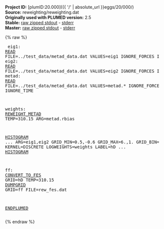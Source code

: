 **Project ID:** [plumID:20.000]({{ '/' | absolute_url }}eggs/20/000/)  
**Source:** reweighting/reweighting.dat  
**Originally used with PLUMED version:** 2.5  
**Stable:** [raw zipped stdout](reweighting.dat.plumed.stdout.txt.zip) - [stderr](reweighting.dat.plumed.stderr)  
**Master:** [raw zipped stdout](reweighting.dat.plumed_master.stdout.txt.zip) - [stderr](reweighting.dat.plumed_master.stderr)  

{% raw %}<pre>
eig1: <a href="https://plumed.github.io/doc-master/user-doc/html/_r_e_a_d.html">READ</a> FILE=../test_data/metad_data.dat VALUES=eig1 IGNORE_FORCES IGNORE_TIME
eig2: <a href="https://plumed.github.io/doc-master/user-doc/html/_r_e_a_d.html">READ</a> FILE=../test_data/metad_data.dat VALUES=eig2 IGNORE_FORCES IGNORE_TIME
metad: <a href="https://plumed.github.io/doc-master/user-doc/html/_r_e_a_d.html">READ</a> FILE=../test_data/metad_data.dat VALUES=metad.* IGNORE_FORCES IGNORE_TIME

weights: <a href="https://plumed.github.io/doc-master/user-doc/html/_r_e_w_e_i_g_h_t__m_e_t_a_d.html">REWEIGHT_METAD</a> TEMP=310.15 ARG=metad.rbias

<a href="https://plumed.github.io/doc-master/user-doc/html/_h_i_s_t_o_g_r_a_m.html">HISTOGRAM</a> ...
  ARG=eig1,eig2
  GRID_MIN=0.5,-0.6
  GRID_MAX=6.,1.
  GRID_BIN=200,200
  KERNEL=DISCRETE
  LOGWEIGHTS=weights
  LABEL=hD
... <a href="https://plumed.github.io/doc-master/user-doc/html/_h_i_s_t_o_g_r_a_m.html">HISTOGRAM</a>

ff: <a href="https://plumed.github.io/doc-master/user-doc/html/_c_o_n_v_e_r_t__t_o__f_e_s.html">CONVERT_TO_FES</a> GRID=hD TEMP=310.15
<a href="https://plumed.github.io/doc-master/user-doc/html/_d_u_m_p_g_r_i_d.html">DUMPGRID</a> GRID=ff FILE=rew_fes.dat


<a href="https://plumed.github.io/doc-master/user-doc/html/_e_n_d_p_l_u_m_e_d.html">ENDPLUMED</a>
</pre>{% endraw %}
